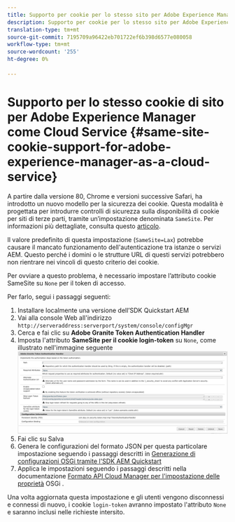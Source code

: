 ```yaml
---
title: Supporto per cookie per lo stesso sito per Adobe Experience Manager come Cloud Service
description: Supporto per cookie per lo stesso sito per Adobe Experience Manager come Cloud Service
translation-type: tm+mt
source-git-commit: 7195709a96422eb701722ef6b398d6577e080058
workflow-type: tm+mt
source-wordcount: '255'
ht-degree: 0%

---
```



# Supporto per lo stesso cookie di sito per Adobe Experience Manager come Cloud Service {#same-site-cookie-support-for-adobe-experience-manager-as-a-cloud-service}

A partire dalla versione 80, Chrome e versioni successive Safari, ha introdotto un nuovo modello per la sicurezza dei cookie. Questa modalità è progettata per introdurre controlli di sicurezza sulla disponibilità di cookie per siti di terze parti, tramite un’impostazione denominata `SameSite`. Per informazioni più dettagliate, consulta questo [articolo](https://web.dev/samesite-cookies-explained/).

Il valore predefinito di questa impostazione (`SameSite=Lax`) potrebbe causare il mancato funzionamento dell&#39;autenticazione tra istanze o servizi AEM. Questo perché i domini o le strutture URL di questi servizi potrebbero non rientrare nei vincoli di questo criterio dei cookie.

Per ovviare a questo problema, è necessario impostare l’attributo cookie SameSite su `None` per il token di accesso.

Per farlo, segui i passaggi seguenti:

1. Installare localmente una versione dell’SDK Quickstart AEM
1. Vai alla console Web all&#39;indirizzo `http://serveraddress:serverport/system/console/configMgr`
1. Cerca e fai clic su **Adobe Granite Token Authentication Handler**
1. Imposta l&#39;attributo **SameSite per il cookie login-token** su `None`, come illustrato nell&#39;immagine seguente
   ![samesite](/help/security/assets/samesite1.png)
1. Fai clic su Salva
1. Genera le configurazioni del formato JSON per questa particolare impostazione seguendo i passaggi descritti in [Generazione di configurazioni OSGi tramite l&#39;SDK AEM Quickstart](/help/implementing/deploying/configuring-osgi.md#generating-osgi-configurations-using-the-aem-sdk-quickstart)
1. Applica le impostazioni seguendo i passaggi descritti nella documentazione [Formato API Cloud Manager per l&#39;impostazione delle proprietà](/help/implementing/deploying/configuring-osgi.md#cloud-manager-api-format-for-setting-properties) OSGi .

Una volta aggiornata questa impostazione e gli utenti vengono disconnessi e connessi di nuovo, i cookie `login-token` avranno impostato l&#39;attributo `None` e saranno inclusi nelle richieste intersito.